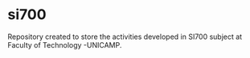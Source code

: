# si700
Repository created to store the activities developed in SI700 subject at Faculty of Technology -UNICAMP.
